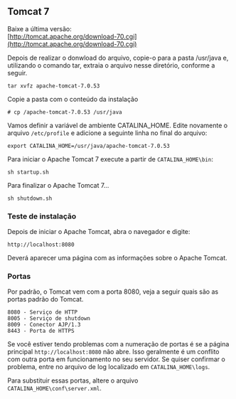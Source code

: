 Tomcat 7
---

Baixe a última versão:           
[http://tomcat.apache.org/download-70.cgi](http://tomcat.apache.org/download-70.cgi)

Depois de realizar o donwload do arquivo, copie-o para a pasta /usr/java e, utilizando
o comando tar, extraia o arquivo nesse diretório, conforme a seguir.

    tar xvfz apache-tomcat-7.0.53


Copie a pasta com o conteúdo da instalação

    # cp /apache-tomcat-7.0.53 /usr/java


Vamos definir a variável de ambiente CATALINA_HOME. Edite novamente o arquivo `/etc/profile`
e adicione a seguinte linha no final do arquivo:

    export CATALINA_HOME=/usr/java/apache-tomcat-7.0.53


Para iniciar o Apache Tomcat 7 execute a partir de `CATALINA_HOME\bin`:

    sh startup.sh


Para finalizar o Apache Tomcat 7...

    sh shutdown.sh


### Teste de instalação

Depois de iniciar o Apache Tomcat, abra o navegador e digite:

    http://localhost:8080
    

Deverá aparecer uma página com as informações sobre o Apache Tomcat.


### Portas

Por padrão, o Tomcat vem com a porta 8080, veja a seguir quais são as portas padrão
do Tomcat.

    8080 - Serviço de HTTP
    8005 - Serviço de shutdown
    8009 - Conector AJP/1.3
    8443 - Porta de HTTPS


Se você estiver tendo problemas com a numeração de portas é se a página principal
`http://localhost:8080` não abre. Isso geralmente é um conflito com outra
porta em funcionamento no seu servidor.
Se quiser confirmar o problema, entre no arquivo de log localizado em `CATALINA_HOME\logs`.

Para substituir essas portas, altere o arquivo `CATALINA_HOME\conf\server.xml`.